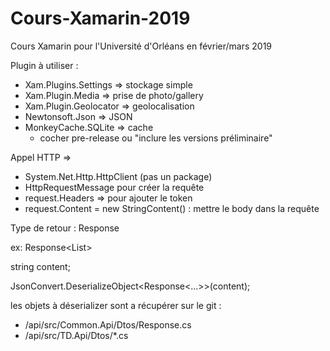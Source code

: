 # Cours-Xamarin-2019
Cours Xamarin pour l'Université d'Orléans en février/mars 2019


Plugin à utiliser : 
- Xam.Plugins.Settings => stockage simple
- Xam.Plugin.Media => prise de photo/gallery
- Xam.Plugin.Geolocator => geolocalisation
- Newtonsoft.Json => JSON
- MonkeyCache.SQLite => cache 
  - cocher pre-release ou "inclure les versions préliminaire"

Appel HTTP =>
  - System.Net.Http.HttpClient (pas un package)
  - HttpRequestMessage pour créer la requête
  - request.Headers => pour ajouter le token
  - request.Content = new StringContent() : mettre le body dans la requête
  
Type de retour : Response<T>
    
ex: Response<List<PlaceItemSummary>> 

string content;

JsonConvert.DeserializeObject<Response<...>>(content);

les objets à déserializer sont a récupérer sur le git : 
- /api/src/Common.Api/Dtos/Response.cs
- /api/src/TD.Api/Dtos/*.cs

